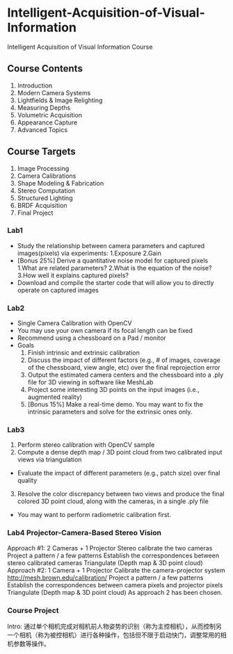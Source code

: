 # Intelligent-Acquisition-of-Visual-Information
Intelligent Acquisition of Visual Information Course

## Course Contents
1. Introduction
2. Modern Camera Systems
3. Lightfields & Image Relighting
4. Measuring Depths
5. Volumetric Acquisition
6. Appearance Capture
7. Advanced Topics

## Course Targets
1. Image Processing
2. Camera Calibrations
3. Shape Modeling & Fabrication
4. Stereo Computation
5. Structured Lighting
6. BRDF Acquisition
7. Final Project

### Lab1
- Study the relationship between camera parameters and captured images(pixels) via experiments:
  1.Exposure
  2.Gain
- [Bonus 25%] Derive a quantitative noise model for captured pixels
  1.What are related parameters?
  2.What is the equation of the noise?
  3.How well it explains captured pixels?
- Download and compile the starter code that will allow you to directly operate on captured images

### Lab2
- Single Camera Calibration with OpenCV
- You may use your own camera if its focal length can be fixed
- Recommend using a chessboard on a Pad / monitor
- Goals
  1. Finish intrinsic and extrinsic calibration
  2. Discuss the impact of different factors (e.g., # of images, coverage of the chessboard, view angle, etc) over the final reprojection error
  3. Output the estimated camera centers and the chessboard into a .ply file for 3D viewing in software like MeshLab
  4. Project some interesting 3D points on the input images (i.e., augmented reality)
  5. [Bonus 15%] Make a real-time demo. You may want to fix the intrinsic parameters and solve for the extrinsic ones only.

### Lab3
1. Perform stereo calibration with OpenCV sample
2. Compute a dense depth map / 3D point cloud from two calibrated input views via triangulation
  - Evaluate the impact of different parameters (e.g., patch size) over final quality
3. Resolve the color discrepancy between two views and produce the final colored 3D point cloud, along with the cameras, in a single .ply file
  - You may want to perform radiometric calibration first.

### Lab4 Projector-Camera-Based Stereo Vision
Approach #1: 2 Cameras + 1 Projector
  Stereo calibrate the two cameras
  Project a pattern / a few patterns
  Establish the correspondences between stereo calibrated cameras
  Triangulate (Depth map & 3D point cloud)
Approach #2: 1 Camera + 1 Projector
  Calibrate the camera-projector system
  http://mesh.brown.edu/calibration/
  Project a pattern / a few patterns
  Establish the correspondences between camera pixels and projector pixels
  Triangulate (Depth map & 3D point cloud)
As approach 2 has been chosen.

### Course Project
Intro: 通过单个相机完成对相机前人物姿势的识别（称为主控相机），从而控制另一个相机（称为被控相机）进行各种操作，包括但不限于启动快门，调整常用的相机参数等操作。

